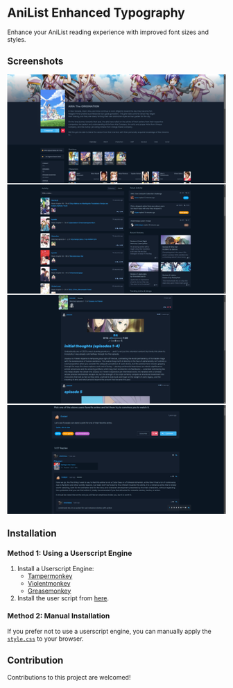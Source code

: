 # AniList Enhanced Typography

Enhance your AniList reading experience with improved font sizes and styles.

## Screenshots

![](./screenshots/screenshot_01.png)
![](./screenshots/screenshot_02.png)
![](./screenshots/screenshot_03.png)
![](./screenshots/screenshot_04.png)

## Installation

### Method 1: Using a Userscript Engine

1. Install a Userscript Engine:
   - [Tampermonkey](https://www.tampermonkey.net/)
   - [Violentmonkey](https://violentmonkey.github.io/get-it/)
   - [Greasemonkey](https://addons.mozilla.org/en-US/firefox/addon/greasemonkey/)
2. Install the user script from [here](./dist/anilist-enhanced-typography.user.js?raw=1).

### Method 2: Manual Installation

If you prefer not to use a userscript engine, you can manually apply the [`style.css`](./dist/style.css) to your browser.

## Contribution

Contributions to this project are welcomed!
